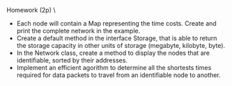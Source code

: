 Homework (2p) \

<ul>
<li>Each node will contain a Map representing the time costs. Create and print the complete network in the example. </li>
<li>Create a default method in the interface Storage, that is able to return the storage capacity in other units of storage (megabyte, kilobyte, byte). </li>
<li>In the Network class, create a method to display the nodes that are identifiable, sorted by their addresses. </li>
<li>Implement an efficient agorithm to determine all the shortests times required for data packets to travel from an identifiable node to another. </li>
</ul>